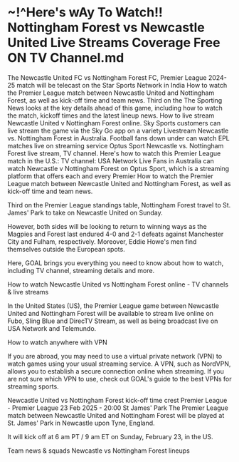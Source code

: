 # ~!^Here's wAy To Watch!! Nottingham Forest vs Newcastle United Live Streams Coverage Free ON TV Channel.md
The Newcastle United FC vs Nottingham Forest FC, Premier League 2024-25 match will be telecast on the Star Sports Network in India
How to watch the Premier League match between Newcastle United and Nottingham Forest, as well as kick-off time and team news. Third on the
The Sporting News looks at the key details ahead of this game, including how to watch the match, kickoff times and the latest lineup news.
How to live stream Newcastle United v Nottingham Forest online. Sky Sports customers can live stream the game via the Sky Go app on a variety
Livestream Newcastle vs. Nottingham Forest in Australia. Football fans down under can watch EPL matches live on streaming service Optus Sport
Newcastle vs. Nottingham Forest live stream, TV channel. Here's how to watch this Premier League match in the U.S.: TV channel: USA Network Live
Fans in Australia can watch Newcastle v Nottingham Forest on Optus Sport, which is a streaming platform that offers each and every Premier
How to watch the Premier League match between Newcastle United and Nottingham Forest, as well as kick-off time and team news.

Third on the Premier League standings table, Nottingham Forest travel to St. James' Park to take on Newcastle United on Sunday.

However, both sides will be looking to return to winning ways as the Magpies and Forest last endured 4-0 and 2-1 defeats against Manchester City and Fulham, respectively. Moreover, Eddie Howe's men find themselves outside the European spots.

Here, GOAL brings you everything you need to know about how to watch, including TV channel, streaming details and more.

How to watch Newcastle United vs Nottingham Forest online - TV channels & live streams

In the United States (US), the Premier League game between Newcastle United and Nottingham Forest will be available to stream live online on Fubo, Sling Blue and DirecTV Stream, as well as being broadcast live on USA Network and Telemundo.

How to watch anywhere with VPN

If you are abroad, you may need to use a virtual private network (VPN) to watch games using your usual streaming service. A VPN, such as NordVPN, allows you to establish a secure connection online when streaming. If you are not sure which VPN to use, check out GOAL's guide to the best VPNs for streaming sports.

Newcastle United vs Nottingham Forest kick-off time
crest
Premier League - Premier League
23 Feb 2025 - 20:00
St James' Park
The Premier League match between Newcastle United and Nottingham Forest will be played at St. James' Park in Newcastle upon Tyne, England.

It will kick off at 6 am PT / 9 am ET on Sunday, February 23, in the US.

Team news & squads
Newcastle vs Nottingham Forest lineups
